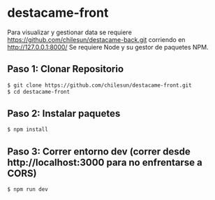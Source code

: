 # destacame-front

Para visualizar y gestionar data se requiere https://github.com/chilesun/destacame-back.git corriendo en http://127.0.0.1:8000/
Se requiere Node y su gestor de paquetes NPM.

## Paso 1: Clonar Repositorio

```bash
$ git clone https://github.com/chilesun/destacame-front.git
$ cd destacame-front
```

## Paso 2: Instalar paquetes

```bash
$ npm install
```

## Paso 3: Correr entorno dev (correr desde http://localhost:3000 para no enfrentarse a CORS)

```bash
$ npm run dev
```

